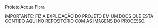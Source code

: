 Projeto Acqua Flora

IMPORTANTE: FIZ A EXPLICAÇÃO DO PROJETO EM UM DOCS QUE ESTÁ CONTIDO AQUI NO REPOSITÓRIO COM AS IMAGENS DO PROCESSO. 

